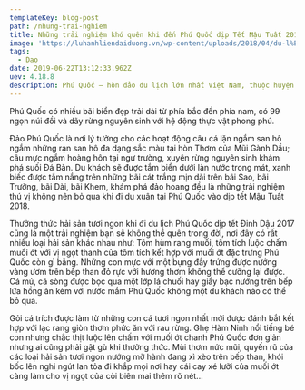 ```yaml
---
templateKey: blog-post
path: /nhung-trai-nghiem
title: Những trải nghiệm khó quên khi đến Phú Quốc dịp Tết Mậu Tuất 2018
image: 'https://luhanhliendaiduong.vn/wp-content/uploads/2018/04/du-l%E1%BB%8Bch-maldives-6.jpg' 
tags:
  - Dao
date: 2019-06-22T13:12:33.962Z
uev: 4.18.8
description: Phú Quốc – hòn đảo du lịch lớn nhất Việt Nam, thuộc huyện Phú Quốc, tỉnh Kiên Giang. Nơi đây có nhiều địa điểm tham quan và nên ẩm thực vô cùng hấp dẫn. 
---
```

Phú Quốc có nhiều bãi biển đẹp trải dài từ phía bắc đến phía nam, có 99 ngọn núi đồi và dãy rừng nguyên sinh với hệ động thực vật phong phú.

Đảo Phú Quốc là nơi lý tưởng cho các hoạt động câu cá lặn ngắm san hô ngắm những rạn san hô đa dạng sắc màu tại hòn Thơm của Mũi Gành Dầu; câu mực ngắm hoàng hôn tại ngư trường, xuyên rừng nguyên sinh khám phá suối Đá Bàn. Du khách sẽ được tắm biển dưới làn nước trong mát, xanh biếc được tắm nắng trên những bãi cát trắng mịn dài trên bãi Sao, bãi Trường, bãi Dài, bãi Khem, khám phá đảo hoang đều là những trải nghiệm thú vị không nên bỏ qua khi đi du xuân tại Phú Quốc vào dịp tết Mậu Tuất 2018.

Thưởng thức hải sản tươi ngon khi đi du lịch Phú Quốc dịp tết Đinh Dậu 2017 cũng là một trải nghiệm bạn sẽ không thể quên trong đời, nơi đây có rất nhiều loại hải sản khác nhau như: Tôm hùm rang muối, tôm tích luộc chấm muối ớt với vị ngọt thanh của tôm tích kết hợp với muối ớt đặc trưng Phú Quốc còn gì bằng. Những con mực với một bụng đầy trứng được nướng vàng ươm trên bếp than đỏ rực với hương thơm không thể cưỡng lại được. Cá mú, cá sòng được bọc qua một lớp lá chuối hay giấy bạc nướng trên bếp lửa hồng ăn kèm với nước mắm Phú Quốc không một du khách nào có thể bỏ qua.

Gỏi cá trích được làm từ những con cá tươi ngon nhất mới được đánh bắt kết hợp với lạc rang giòn thơm phức ăn với rau rừng. Ghẹ Hàm Ninh nổi tiếng bé con nhưng chắc thịt luộc lên chấm với muối ớt chanh Phú Quốc đơn giản nhưng ai cũng phải gật gù khi thưởng thức. Mùi thơm nức mũi, quyến rũ của các loại hải sản tươi ngon nướng mỡ hành đang xì xèo trên bếp than, khói bốc lên nghi ngút lan tỏa đi khắp mọi nơi hay cái cay xé lưỡi của muối ớt càng làm cho vị ngọt của còi biên mai thêm rõ nét…
